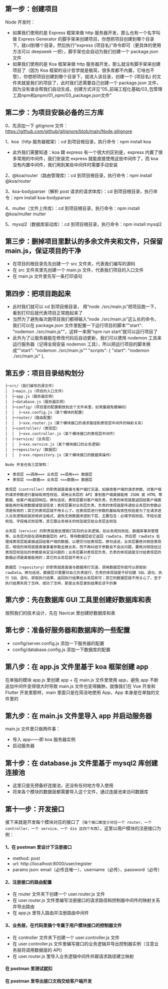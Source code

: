 ## 第一步：创建项目

Node 开发时：
  * 如果我们使用的是 Express 框架来做 http 服务器开发，那么也有一个名字叫做 Express Generator 的脚手架来创建项目，你想把项目创建到哪个目录下，就cd到哪个目录，然后执行“express {项目名}”命令即可（更具体的使用方法可以 deepseek 一把），脚手架也会自动为我们创建一个 package.json 文件
  * 如果我们使用的是 Koa 框架来做 http 服务器开发，那么就没有脚手架来创建项目了（因为 Koa 框架的设计哲学就是极简，很多库都不内置，它啥也不管），你想把项目创建到哪个目录下，就进入该目录，创建一个 {项目名} 的文件夹就是我们的项目了，此时我们还需要自己创建一个 package.json 文件，因为没有谁会帮我们自动生成，创建方式详见“05_前端工程化基础/03_包管理工具npm和pnpm/01_npm/03_package.json文件”

## 第二步：为项目安装必备的三方库

0、先添加一下 gitignore 文件：https://github.com/github/gitignore/blob/main/Node.gitignore

1、koa（http 服务器框架）：cd 到项目根目录，执行命令：npm install koa
  * 此外我们需要知道：koa 跟 express 有一个很大的区别是，express 内置了很多常用的中间件，我们安装完 express 就能直接使用这些中间件了，而 koa 没有内置中间件，我们用到某些中间件时需要手动安装

2、@koa/router（路由管理库）：cd 到项目根目录，执行命令：npm install @koa/router

3、koa-bodyparser（解析 post 请求的请求体库）：cd 到项目根目录，执行命令：npm install koa-bodyparser

4、multer（文件上传库）：cd 到项目根目录，执行命令：npm install @koa/multer multer

5、mysql2（数据库驱动库）：cd 到项目根目录，执行命令：npm install mysql2

## 第三步：删掉项目里默认的多余文件夹和文件，只保留main.js，保证项目的干净
  * 在项目的根目录先先创建一个 src 文件夹，代表我们编写的源码
  * 在 src 文件夹里先创建一个 main.js 文件，代表我们项目的入口文件
  * 在 main.js 文件里先写一条打印语句

## 第四步：把项目跑起来
  * 此时我们就可以 cd 到项目根目录， 用“node ./src/main.js”把项目跑一下，看到打印后就代表项目正常跑起来了
  * 当然为了避免每次跑项目我们都得输入“node ./src/main.js”这么长的命令，我们可以在 package.json 文件里配置一下运行项目的脚本“"start": "nodemon ./src/main.js"”，这样一来用“npm run start”就可以运行项目了
  * 此外为了让服务器能在修改代码后自动更新，我们可以使用 nodemon 工具来运行服务器（记得全局安装 nodemon 工具），所以把运行项目的脚本换成“"start": "nodemon ./src/main.js"”
  "scripts": { 
    "start": "nodemon ./src/main.js"
  },

## 第五步：项目目录结构划分

```
├─src/（我们编写的源文件）
│  ├─main.js（项目的入口文件）
│  ├─app.js（服务器实例）
│  ├─database.js（服务器实例）
│  ├─config/（项目里的配置都放到这个文件夹里，如常量避免硬编码）
│  │  ├─xxx.config.js（某个模块的配置）
│  ├─router/（路由配置）
│  │  ├─xxx.router.js（某个模块接口的请求路径和表现层中间件的映射关系）
│  ├─controller/（表现层）
│  │  ├─xxx.controller.js（某个模块接口的表现层中间件）
│  ├─service/（业务层）
│  │  ├─xxx.service.js（某个模块接口的业务逻辑）
│  ├─repository/（数据层）
│  │  ├─xxx.repository.js（某个模块接口的数据库操作）
```

`Node 开发也有三层架构：`
* `表现层 ==调用==> 业务层 ==调用==> 数据层`
* `表现层 <==数据== 业务层 <==数据== 数据层`

`表现层（controller）的职责就是直接与客户端打交道，如接收客户端的请求参数、对客户端的请求参数进行基础有效性校验、调用业务层的 API 拿到客户端直接能用 JSON 或 HTML 等数据、给客户端返回响应。换句话说，表现层要对客户端负责，负责的体现就是返回给客户端直接能用的有效数据或错误信息；表现层要对业务层负责，负责的体现就是传递给业务层的参数必须是有效的；其它的表现层就不用关心了。在表现层进行参数的基础有效性校验是为了在请求进入业务逻辑前就拒绝非法格式，避免无效数据渗透到下层，主要包含：必填字段校验、字段长度校验、字段格式校验等，其它跟业务相关的校验就交给业务层去校验`

`业务层（service）的职责就是处理我们实际的业务逻辑，如业务规则校验、数据库事务管理等，业务层内部在调用数据层的 API，等待数据层给它返回 rawData，然后把 rawData 处理成表现层能直接返回给客户端的数据、以便交付给表现层。换句话说，业务层要绝对相信表现层，相信的体现就是直接拿着参数去做业务，而不再纠结于参数会不会出问题，要绝对相信经过表现层校验后的参数是肯定没问题的；业务层要对表现层负责，负责的体现就是交付给表现层的数据必须是直接能用的；其它的业务层就不用关心了`

`数据层（repository）的职责就是直接与数据库打交道，调用数据层你就可以获取到 rawData。换句话说，数据层只需要对自己负责就行，负责的体现就是干好创建 SQL 语句、执行 SQL 语句、获取执行结果、返回执行结果给业务层即可；其它的数据层就不用关心了，至于执行结果失败了怎样、成功了怎样，那是业务层拿到结果后该干的事`

## 第六步：先在数据库 GUI 工具里创建好数据库和表

按照我们的技术设计，先在 Navicat 里创建好数据库和表

## 第七步：准备好服务器和数据库的一些配置

* config/server.config.js 添加一下服务器的配置
* config/database.config.js 添加一下数据库的配置

## 第八步：在 app.js 文件里基于 koa 框架创建 app

在单独的模块 app.js 里创建 app + 在 main.js 文件里使用 app，避免 app 不断追加中间件变得很大时导致 main.js 文件也变得臃肿。就像我们在 Vue 开发和 Flutter 开发里那样，main 里面只是在简洁地使用  App，App 本身是在单独的文件里的

## 第九步：在 main.js 文件里导入 app 并启动服务器

main.js 文件里只做两件事：
  * 导入 app——即 koa 服务器实例
  * 启动服务器

## 第十步：在 database.js 文件里基于 mysql2 库创建连接池

* 这里只是先预备好连接池，还没有任何地方导入使用
* 将来各个模块的数据层都需要导入这个文件，通过连接池来访问数据库

## 第十一步：开发接口

接下来就是开发每个模块对应的接口了（`每个接口都至少对应一个 router、一个 controller、一个 service、一个 dio 这四个东西`），这里以用户模块的注册接口为例：

#### 1、在 postman 里设计下注册接口
  * method: post
  * url: http://localhost:8000/user/register
  * params json: email（必传且唯一）、username（必传）、password（必传）

#### 2、注册接口的路由配置
  * 在 router 文件夹下创建一个 user.router.js 文件
  * 在 user.router.js 文件里编写注册接口的请求路径和控制器中间件的映射关系并导出路由
  * 在 app.js 里导入路由并注册路由中间件

#### 3、业务层，在代码里搞个专属于用户模块接口的控制器文件
  * 在 controller 文件夹下创建一个 user.controller.js 文件
  * 在 user.controller.js 文件里编写接口的业务逻辑并导出控制器实例（注意业务层将调用数据层的 API）
  * 在 user.router.js 里导入业务逻辑中间件并跟请求路径建立映射


#### 在 postman 里测试就扣

#### 在 postman 里导出接口文档交给客户端开发